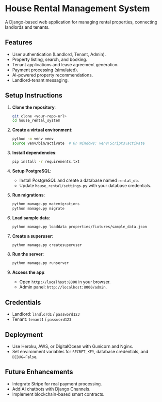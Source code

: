 # House Rental Management System

A Django-based web application for managing rental properties, connecting landlords and tenants.

## Features
- User authentication (Landlord, Tenant, Admin).
- Property listing, search, and booking.
- Tenant applications and lease agreement generation.
- Payment processing (simulated).
- AI-powered property recommendations.
- Landlord-tenant messaging.

## Setup Instructions

1. **Clone the repository**:
   ```bash
   git clone <your-repo-url>
   cd house_rental_system
   ```

2. **Create a virtual environment**:
   ```bash
   python -m venv venv
   source venv/bin/activate  # On Windows: venv\Scripts\activate
   ```

3. **Install dependencies**:
   ```bash
   pip install -r requirements.txt
   ```

4. **Setup PostgreSQL**:
   - Install PostgreSQL and create a database named `rental_db`.
   - Update `house_rental/settings.py` with your database credentials.

5. **Run migrations**:
   ```bash
   python manage.py makemigrations
   python manage.py migrate
   ```

6. **Load sample data**:
   ```bash
   python manage.py loaddata properties/fixtures/sample_data.json
   ```

7. **Create a superuser**:
   ```bash
   python manage.py createsuperuser
   ```

8. **Run the server**:
   ```bash
   python manage.py runserver
   ```

9. **Access the app**:
   - Open `http://localhost:8000` in your browser.
   - Admin panel: `http://localhost:8000/admin`.

## Credentials
- Landlord: `landlord1` / `password123`
- Tenant: `tenant1` / `password123`

## Deployment
- Use Heroku, AWS, or DigitalOcean with Gunicorn and Nginx.
- Set environment variables for `SECRET_KEY`, database credentials, and `DEBUG=False`.

## Future Enhancements
- Integrate Stripe for real payment processing.
- Add AI chatbots with Django Channels.
- Implement blockchain-based smart contracts.
